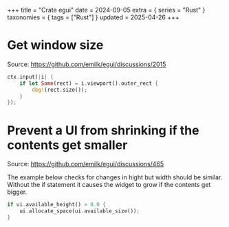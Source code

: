 +++
title = "Crate egui"
date = 2024-09-05
extra = { series = "Rust" }
taxonomies = { tags = ["Rust"] }
updated = 2025-04-26
+++

# Get window size

Source: <https://github.com/emilk/egui/discussions/2015>

```rust
ctx.input(|i| {
    if let Some(rect) = i.viewport().outer_rect {
        dbg!(rect.size());
    }
});
```

# Prevent a UI from shrinking if the contents get smaller

Source: <https://github.com/emilk/egui/discussions/465>

The example below checks for changes in hight but width should be similar.
Without the if statement it causes the widget to grow if the contents get bigger.

```rust
if ui.available_height() > 0.0 {
    ui.allocate_space(ui.available_size());
}
```
